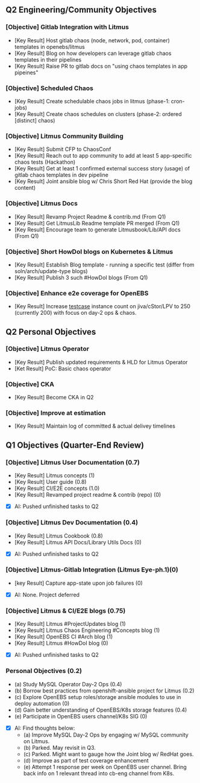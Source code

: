 ## Q2 Engineering/Community Objectives

### [Objective] Gitlab Integration with Litmus
- [Key Result] Host gitlab chaos (node, network, pod, container) templates in openebs/litmus
- [Key Result] Blog on how developers can leverage gitlab chaos templates in their pipelines
- [Key Result] Raise PR to gitlab docs on "using chaos templates in app pipeines"

### [Objective] Scheduled Chaos 
- [Key Result] Create schedulable chaos jobs in litmus (phase-1: cron-jobs)
- [Key Result] Create chaos schedules on clusters (phase-2: ordered [distinct] chaos) 

### [Objective] Litmus Community Building 
- [Key Result] Submit CFP to ChaosConf
- [Key Result] Reach out to app community to add at least 5 app-specific chaos tests (Hackathon)
- [Key Result] Get at least 1 confirmed external success story (usage) of gitlab chaos templates in dev pipeline
- [Key Result] Joint ansible blog w/ Chris Short Red Hat (provide the blog content)

### [Objective] Litmus Docs
- [Key Result] Revamp Project Readme & contrib.md (From Q1)
- [Key Result] Get LitmusLib Readme template PR merged (From Q1)
- [Key Result] Encourage team to generate Litmusbook/Lib/API docs (From Q1)

### [Objective] Short HowDoI blogs on Kubernetes & Litmus
- [Key Result] Establish Blog template - running a specific test (differ from soln/arch/update-type blogs)
- [Key Result] Publish 3 such #HowDoI blogs (From Q1)

### [Objective] Enhance e2e coverage for OpenEBS
- [Key Result] Increase [testcase](https://docs.google.com/spreadsheets/d/1xXBVOyWUN3I6W8TWggLsS66XHEzlGLF0WI6JCFbS1aU/edit?ts=5ca19ad5#gid=733375131) instance count on jiva/cStor/LPV to 250 (currently 200) with focus on day-2 ops & chaos.
  

## Q2 Personal Objectives

### [Objective] Litmus Operator
- [Key Result] Publish updated requirements & HLD for Litmus Operator
- [Ket Result] PoC: Basic chaos operator 

### [Objective] CKA 
- [Key Result] Become CKA in Q2

### [Objective] Improve at estimation
- [Key Result] Maintain log of committed & actual delivey timelines 

## Q1 Objectives (Quarter-End Review) 

### [Objective] Litmus User Documentation (0.7)
- [Key Result] Litmus concepts (1)
- [Key Result] User guide (0.8)
- [Key Result] CI/E2E concepts (1.0) 
- [Key Result] Revamped project readme & contrib (repo) (0)

- [x] AI: Pushed unfinished tasks to  Q2

### [Objective] Litmus Dev Documentation (0.4)
- [Key Result] Litmus Cookbook (0.8)
- [Key Result] Litmus API Docs/Library Utils Docs (0) 

- [x] AI: Pushed unfinished tasks to Q2

### [Objective] Litmus-Gitlab Integration (Litmus Eye-ph.1)(0)
- [key Result] Capture app-state upon job failures (0) 

- [x] AI: None. Project deferred 

### [Objective] Litmus & CI/E2E blogs (0.75)
- [Key Result] Litmus #ProjectUpdates blog (1)
- [Key Result] Litmus Chaos Engineering #Concepts blog (1)
- [Key Result] OpenEBS CI #Arch blog (1)
- [Key Result] Litmus #HowDoI blog (0)

- [x] AI: Pushed unfinished tasks to Q2

### Personal Objectives (0.2)
- (a) Study MySQL Operator Day-2 Ops (0.4)
- (b) Borrow best practices from openshift-ansible project for Litmus (0.2)
- (c) Explore OpenEBS setup roles/storage ansible modules to use in deploy automation (0)
- (d) Gain better understanding of OpenEBS/K8s storage features (0.4)
- (e) Participate in OpenEBS users channel/K8s SIG (0)

- [x] AI: Find thoughts below:
  - (a) Improve MySQL Day-2 Ops by engaging w/ MySQL community on Litmus. 
  - (b) Parked. May revisit in Q3.
  - (c) Parked. Might want to gauge how the Joint blog w/ RedHat goes.
  - (d) Improve as part of test coverage enhancement
  - (e) Attempt 1 response per week on OpenEBS user channel. Bring back info on 1 relevant thread into cb-eng channel
        from K8s.  






 
